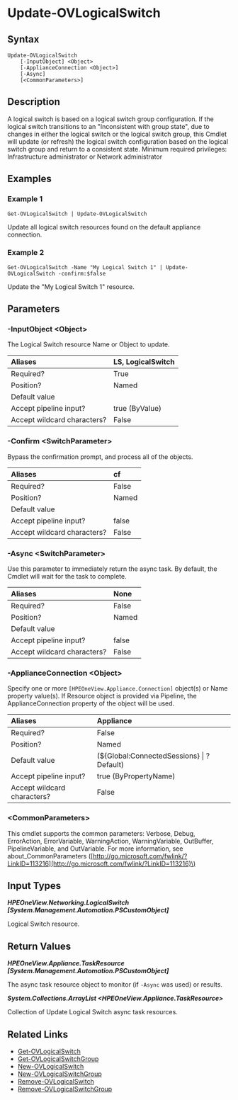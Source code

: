 ﻿---
description: Refresh a new Logical Switch resource.
---

# Update-OVLogicalSwitch

## Syntax

```text
Update-OVLogicalSwitch
    [-InputObject] <Object>
    [-ApplianceConnection <Object>]
    [-Async]
    [<CommonParameters>]
```

## Description

A logical switch is based on a logical switch group configuration. If the logical switch transitions to an "Inconsistent with group state", due to changes in either the logical switch or the logical switch group, this Cmdlet will update (or refresh) the logical switch configuration based on the logical switch group and return to a consistent state. Minimum required privileges: Infrastructure administrator or Network administrator 

## Examples

###  Example 1 

```text
Get-OVLogicalSwitch | Update-OVLogicalSwitch
```

Update all logical switch resources found on the default appliance connection.

###  Example 2 

```text
Get-OVLogicalSwitch -Name "My Logical Switch 1" | Update-OVLogicalSwitch -confirm:$false
```

Update the "My Logical Switch 1" resource.

## Parameters

### -InputObject &lt;Object&gt;

The Logical Switch resource Name or Object to update.

| Aliases | LS, LogicalSwitch |
| :--- | :--- |
| Required? | True |
| Position? | Named |
| Default value |  |
| Accept pipeline input? | true (ByValue) |
| Accept wildcard characters? | False |

### -Confirm &lt;SwitchParameter&gt;

Bypass the confirmation prompt, and process all of the objects.

| Aliases | cf |
| :--- | :--- |
| Required? | False |
| Position? | Named |
| Default value |  |
| Accept pipeline input? | false |
| Accept wildcard characters? | False |

### -Async &lt;SwitchParameter&gt;

Use this parameter to immediately return the async task.  By default, the Cmdlet will wait for the task to complete.

| Aliases | None |
| :--- | :--- |
| Required? | False |
| Position? | Named |
| Default value |  |
| Accept pipeline input? | false |
| Accept wildcard characters? | False |

### -ApplianceConnection &lt;Object&gt;

Specify one or more `[HPEOneView.Appliance.Connection]` object(s) or Name property value(s). If Resource object is provided via Pipeline, the ApplianceConnection property of the object will be used.

| Aliases | Appliance |
| :--- | :--- |
| Required? | False |
| Position? | Named |
| Default value | (${Global:ConnectedSessions} &vert; ? Default) |
| Accept pipeline input? | true (ByPropertyName) |
| Accept wildcard characters? | False |

### &lt;CommonParameters&gt;

This cmdlet supports the common parameters: Verbose, Debug, ErrorAction, ErrorVariable, WarningAction, WarningVariable, OutBuffer, PipelineVariable, and OutVariable. For more information, see about\_CommonParameters \([http://go.microsoft.com/fwlink/?LinkID=113216](http://go.microsoft.com/fwlink/?LinkID=113216)\)

## Input Types

_**HPEOneView.Networking.LogicalSwitch [System.Management.Automation.PSCustomObject]**_

Logical Switch resource.

## Return Values

_**HPEOneView.Appliance.TaskResource [System.Management.Automation.PSCustomObject]**_

The async task resource object to monitor (if `-Async` was used) or results.

_**System.Collections.ArrayList <HPEOneView.Appliance.TaskResource>**_

Collection of Update Logical Switch async task resources.

## Related Links

* [Get-OVLogicalSwitch](get-ovlogicalswitch.md)
* [Get-OVLogicalSwitchGroup](get-ovlogicalswitchgroup.md)
* [New-OVLogicalSwitch](new-ovlogicalswitch.md)
* [New-OVLogicalSwitchGroup](new-ovlogicalswitchgroup.md)
* [Remove-OVLogicalSwitch](remove-ovlogicalswitch.md)
* [Remove-OVLogicalSwitchGroup](remove-ovlogicalswitchgroup.md)
